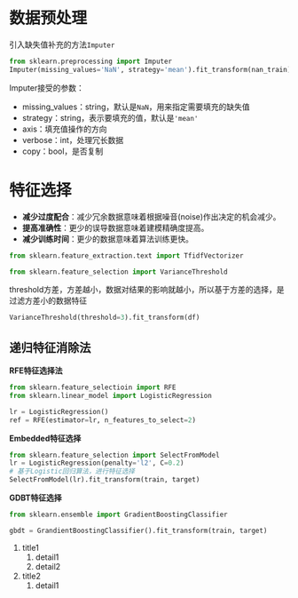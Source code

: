 # 数据预处理

引入缺失值补充的方法`Imputer`

```python
from sklearn.preprocessing import Imputer
Imputer(missing_values='NaN', strategy='mean').fit_transform(nan_train)
```

Imputer接受的参数：

- missing_values：string，默认是`NaN`，用来指定需要填充的缺失值
- strategy：string，表示要填充的值，默认是`'mean'`
- axis：填充值操作的方向
- verbose：int，处理冗长数据
- copy：bool，是否复制


# 特征选择

- **减少过度配合**：减少冗余数据意味着根据噪音(noise)作出决定的机会减少。
- **提高准确性**：更少的误导数据意味着建模精确度提高。
- **减少训练时间**：更少的数据意味着算法训练更快。



```python
from sklearn.feature_extraction.text import TfidfVectorizer

from sklearn.feature_selection import VarianceThreshold
```

threshold方差，方差越小，数据对结果的影响就越小，所以基于方差的选择，是过滤方差小的数据特征

```python
VarianceThreshold(threshold=3).fit_transform(df)
```

## 递归特征消除法

**RFE特征选择法**

```python
from sklearn.feature_selectioin import RFE
from sklearn.linear_model import LogisticRegression

lr = LogisticRegression()
ref = RFE(estimator=lr, n_features_to_select=2)

```


**Embedded特征选择**

```python
from sklearn.feature_selection import SelectFromModel
lr = LogisticRegression(penalty='l2', C=0.2)
# 基于Logistic回归算法，进行特征选择
SelectFromModel(lr).fit_transform(train, target)
```

**GDBT特征选择**

```python
from sklearn.ensemble import GradientBoostingClassifier

gbdt = GrandientBoostingClassifier().fit_transform(train, target)
```

1. title1
    1. detail1
    2. detail2
2. title2
    1. detail1


